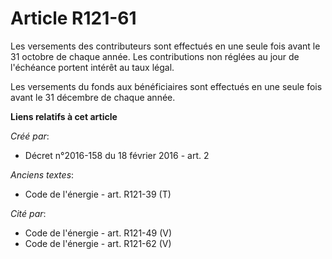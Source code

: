 # Article R121-61

Les versements des contributeurs sont effectués en une seule fois avant le 31 octobre de chaque année. Les contributions non
réglées au jour de l'échéance portent intérêt au taux légal.

Les versements du fonds aux bénéficiaires sont effectués en une seule fois avant le 31 décembre de chaque année.

**Liens relatifs à cet article**

_Créé par_:

  - Décret n°2016-158 du 18 février 2016 - art. 2

_Anciens textes_:

  - Code de l'énergie - art. R121-39 (T)

_Cité par_:

  - Code de l'énergie - art. R121-49 (V)
  - Code de l'énergie - art. R121-62 (V)
